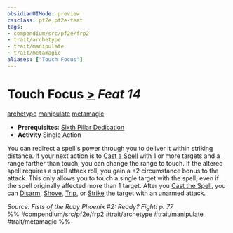 ```yaml
---
obsidianUIMode: preview
cssclass: pf2e,pf2e-feat
tags:
- compendium/src/pf2e/frp2
- trait/archetype
- trait/manipulate
- trait/metamagic
aliases: ["Touch Focus"]
---
```

# Touch Focus  [>](../../rules/core-rulebook/chapter-9-playing-the-game.md#Actions "Single Action") *Feat 14*  
[archetype](../../rules/traits/archetype.md)  [manipulate](../../rules/traits/manipulate.md)  [metamagic](../../rules/traits/metamagic.md)  

- **Prerequisites**: [Sixth Pillar Dedication](sixth-pillar-dedication-frp2.md)
- **Activity** Single Action

You can redirect a spell's power through you to deliver it within striking distance. If your next action is to [Cast a Spell](../../rules/actions/cast-a-spell.md) with 1 or more targets and a range farther than touch, you can change the range to touch. If the altered spell requires a spell attack roll, you gain a +2 circumstance bonus to the attack. This only allows you to touch a single target with the spell, even if the spell originally affected more than 1 target. After you [Cast the Spell](../../rules/actions/cast-a-spell.md), you can [Disarm](../../rules/actions/disarm.md), [Shove](../../rules/actions/shove.md), [Trip](../../rules/actions/trip.md), or [Strike](../../rules/actions/strike.md) the target with an unarmed attack.

*Source: Fists of the Ruby Phoenix #2: Ready? Fight! p. 77*  
%% #compendium/src/pf2e/frp2 #trait/archetype #trait/manipulate #trait/metamagic %%